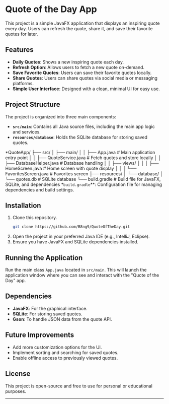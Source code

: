 # Quote of the Day App

This project is a simple JavaFX application that displays an inspiring quote every day. Users can refresh the quote, share it, and save their favorite quotes for later. 

## Features

- **Daily Quotes**: Shows a new inspiring quote each day.
- **Refresh Option**: Allows users to fetch a new quote on-demand.
- **Save Favorite Quotes**: Users can save their favorite quotes locally.
- **Share Quotes**: Users can share quotes via social media or messaging platforms.
- **Simple User Interface**: Designed with a clean, minimal UI for easy use.

## Project Structure

The project is organized into three main components:
- **`src/main`**: Contains all Java source files, including the main app logic and services.
- **`resources/database`**: Holds the SQLite database for storing saved quotes.
  
*QuoteApp/
├── src/
│   ├── main/
│   │   ├── App.java            # Main application entry point
│   │   ├── QuoteService.java   # Fetch quotes and store locally
│   │   ├── DatabaseHelper.java # Database handling
│   │   ├── views/
│   │   │   ├── HomeScreen.java # Home screen with quote display
│   │   │   └── FavoritesScreen.java # Favorites screen
├── resources/
│   └── database/
│       └── quotes.db           # SQLite database
└── build.gradle                # Build file for JavaFX, SQLite, and dependencies
*`build.gradle`**: Configuration file for managing dependencies and build settings.
  

## Installation

1. Clone this repository.
   ```bash
   git clone https://github.com/B8ng9/QuoteOfTheDay.git
   ```
2. Open the project in your preferred Java IDE (e.g., IntelliJ, Eclipse).
3. Ensure you have JavaFX and SQLite dependencies installed.

## Running the Application

Run the main class `App.java` located in `src/main`. This will launch the application window where you can see and interact with the "Quote of the Day" app.

## Dependencies

- **JavaFX**: For the graphical interface.
- **SQLite**: For storing saved quotes.
- **Gson**: To handle JSON data from the quote API.

## Future Improvements

- Add more customization options for the UI.
- Implement sorting and searching for saved quotes.
- Enable offline access to previously viewed quotes.

## License

This project is open-source and free to use for personal or educational purposes.

---
